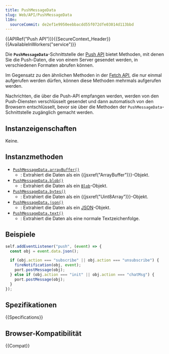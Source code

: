 ```yaml
---
title: PushMessageData
slug: Web/API/PushMessageData
l10n:
  sourceCommit: de2ef1e9950eebbacdd55f072dfe03014d113bbd
---
```


{{APIRef("Push API")}}{{SecureContext_Header}}{{AvailableInWorkers("service")}}

Die **`PushMessageData`**-Schnittstelle der [Push API](/de/docs/Web/API/Push_API) bietet Methoden, mit denen Sie die Push-Daten, die von einem Server gesendet werden, in verschiedenen Formaten abrufen können.

Im Gegensatz zu den ähnlichen Methoden in der [Fetch API](/de/docs/Web/API/Fetch_API), die nur einmal aufgerufen werden dürfen, können diese Methoden mehrmals aufgerufen werden.

Nachrichten, die über die Push-API empfangen werden, werden von den Push-Diensten verschlüsselt gesendet und dann automatisch von den Browsern entschlüsselt, bevor sie über die Methoden der `PushMessageData`-Schnittstelle zugänglich gemacht werden.

## Instanzeigenschaften

Keine.

## Instanzmethoden

- [`PushMessageData.arrayBuffer()`](/de/docs/Web/API/PushMessageData/arrayBuffer)
  - : Extrahiert die Daten als ein {{jsxref("ArrayBuffer")}}-Objekt.
- [`PushMessageData.blob()`](/de/docs/Web/API/PushMessageData/blob)
  - : Extrahiert die Daten als ein [`Blob`](/de/docs/Web/API/Blob)-Objekt.
- [`PushMessageData.bytes()`](/de/docs/Web/API/PushMessageData/bytes)
  - : Extrahiert die Daten als ein {{jsxref("Uint8Array")}}-Objekt.
- [`PushMessageData.json()`](/de/docs/Web/API/PushMessageData/json)
  - : Extrahiert die Daten als ein [JSON](/de/docs/Web/JavaScript/Reference/Global_Objects/JSON)-Objekt.
- [`PushMessageData.text()`](/de/docs/Web/API/PushMessageData/text)
  - : Extrahiert die Daten als eine normale Textzeichenfolge.

## Beispiele

```js
self.addEventListener("push", (event) => {
  const obj = event.data.json();

  if (obj.action === "subscribe" || obj.action === "unsubscribe") {
    fireNotification(obj, event);
    port.postMessage(obj);
  } else if (obj.action === "init" || obj.action === "chatMsg") {
    port.postMessage(obj);
  }
});
```

## Spezifikationen

{{Specifications}}

## Browser-Kompatibilität

{{Compat}}
